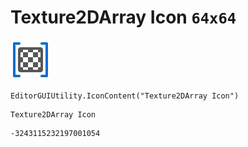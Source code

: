 # Texture2DArray Icon `64x64`
<img src="/img/Texture2DArray%20Icon.png" width=64 height=64>

``` CSharp
EditorGUIUtility.IconContent("Texture2DArray Icon")
```
```
Texture2DArray Icon
```
```
-3243115232197001054
```
